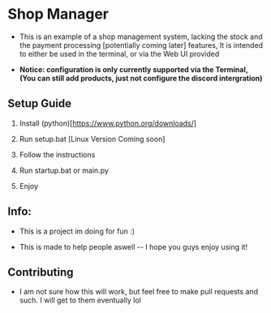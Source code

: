 # Shop Manager

- This is an example of  a shop management system, lacking the stock and the payment processing [potentially coming later] features, It is intended to either be used in the terminal, or via the Web UI provided

- **Notice: configuration is only currently supported via the Terminal, (You can still add products, just not configure the discord intergration)**

## Setup Guide

1. Install (python)[https://www.python.org/downloads/]

2. Run setup.bat [Linux Version Coming soon]

3. Follow the instructions

4. Run startup.bat or main.py

5. Enjoy

## Info:

- This is a project im doing for fun :)

- This is made to help people aswell -- I hope you guys enjoy using it!

## Contributing

- I am not sure how this will work, but feel free to make pull requests and such. I will get to them eventually lol
